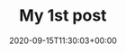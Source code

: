---
title: "My 1st post"
date: 2020-09-15T11:30:03+00:00
tags: ["first"]
draft: true
searchHidden: false
cover:
    image: "<image path/url>" # image path/url
    alt: "<alt text>" # alt text
    caption: "<text>" # display caption under cover
    relative: false # when using page bundles set this to true
    hidden: true # only hide on current single page
---